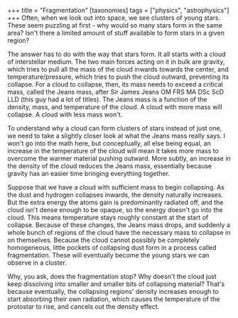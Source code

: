 +++
title = "Fragmentation"
[taxonomies]
tags = ["physics", "astrophysics"]
+++
Often, when we look out into space, we see clusters of young stars. These
seem puzzling at first - why would so many stars form in the same area?
Isn't there a limited amount of stuff available to form stars in a given
region?

The answer has to do with the way that stars form. It all starts with a
cloud of interstellar medium. The two main forces acting on it in bulk are
gravity, which tries to pull all the mass of the cloud inwards towards the
center, and temperature/pressure, which tries to push the cloud outward,
preventing its collapse. For a cloud to collapse, then, its mass needs to
exceed a critical mass, called the Jeans mass, after Sir James Jeans OM FRS
MA DSc ScD LLD (this guy had a lot of titles). The Jeans mass is a function
of the density, mass, and temperature of the cloud. A cloud with more mass
will collapse. A cloud with less mass won't.

To understand why a cloud can form clusters of stars instead of just one,
we need to take a slightly closer look at what the Jeans mass really says.
I won't go into the math here, but conceptually, all else being equal, an
increase in the temperature of the cloud will mean it takes more mass to
overcome the warmer material pushing outward. More subtly, an increase in
the density of the cloud reduces the Jeans mass, essentially because
gravity has an easier time bringing everything together.

Suppose that we have a cloud with sufficient mass to begin collapsing. As
the dust and hydrogen collapses inwards, the density naturally increases.
But the extra energy the atoms gain is predominantly radiated off, and the
cloud isn't dense enough to be opaque, so the energy doesn't go into the
cloud. This means temperature stays roughly constant at the start of
collapse. Because of these changes, the Jeans mass drops, and suddenly a
whole bunch of regions of the cloud have the necessary mass to collapse in
on themselves. Because the cloud cannot possibly be completely homogeneous,
little pockets of collapsing dust form in a process called fragmentation.
These will eventually become the young stars we can observe in a cluster.

Why, you ask, does the fragmentation stop? Why doesn't the cloud just keep
dissolving into smaller and smaller bits of collapsing material? That's
because eventually, the collapsing regions' density increases enough to
start absorbing their own radiation, which causes the temperature of the
protostar to rise, and cancels out the density effect.
